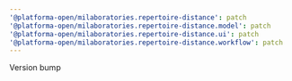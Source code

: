 ```yaml
---
'@platforma-open/milaboratories.repertoire-distance': patch
'@platforma-open/milaboratories.repertoire-distance.model': patch
'@platforma-open/milaboratories.repertoire-distance.ui': patch
'@platforma-open/milaboratories.repertoire-distance.workflow': patch
---
```


Version bump
